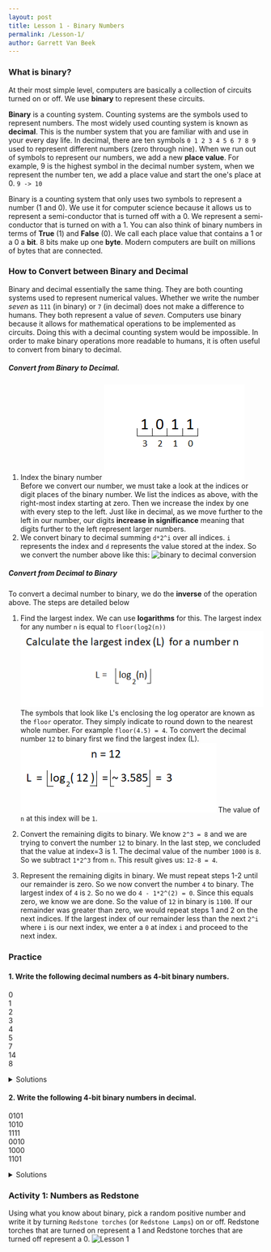 ```yaml
---
layout: post
title: Lesson 1 - Binary Numbers
permalink: /Lesson-1/
author: Garrett Van Beek
---
```

<!-- style -->
<style type="text/css">
.tg {
  border-collapse:collapse;
  border-spacing:0;
}
.tg td {
  padding:10px 5px;
  border-style:solid;
  border-width:1px;
  overflow:hidden;
  word-break:normal;
  border-color:black;
}
.tg th {
  font-size:14px;
  font-weight:normal;
  padding:10px 5px;
  border-style:solid;
  border-width:1px;
  overflow:hidden;
  word-break:normal;
  border-color:black;
}
.tg .tg-0pky{
  border-color:inherit;text-align:left;vertical-align:top
}
</style>
### What is binary?
At their most simple level, computers are basically a collection of circuits turned on or off. We use __binary__ to represent these circuits.

__Binary__ is a counting system. Counting systems are the symbols used to represent numbers. The most widely used counting system is known as __decimal__. This is the number system that you are familiar with and use in your every day life. In decimal, there are ten symbols `0 1 2 3 4 5 6 7 8 9` used to represent different numbers (zero through nine). When we run out of symbols to represent our numbers, we add a new __place value__. For example, 9 is the highest symbol in the decimal number system, when we represent the number ten, we add a place value and start the one's place at 0.
`9 -> 10`

Binary is a counting system that only uses two symbols to represent a number (1 and 0). We use it for computer science because it allows us to represent a semi-conductor that is turned off with a 0. We represent a semi-conductor that is turned on with a 1. You can also think of binary numbers in terms of __True__ (1) and __False__ (0). We call each place value that contains a 1 or a 0 a __bit__. 8 bits make up one __byte__. Modern computers are built on millions of bytes that are connected.

### How to Convert between Binary and Decimal
Binary and decimal essentially the same thing. They are both counting systems used to represent numerical values. Whether we write the number _seven_ as `111` (in binary) or `7` (in decimal) does not make a difference to humans. They both represent a value of _seven_. Computers use binary because it allows for mathematical operations to be implemented as circuits. Doing this with a decimal counting system would be impossible. In order to make binary operations more readable to humans, it is often useful to convert from binary to decimal.

##### Convert from Binary to Decimal.
1. Index the binary number
![indexed binary number](https://github.com/thegerrit/MinecraftLessons/blob/master/images/indexed_binary.png?raw=true)
Before we convert our number, we must take a look at the indices or digit places of the binary number. We list the indices as above, with the right-most index starting at zero. Then we increase the index by one with every step to the left. Just like in decimal, as we move further to the left in our number, our digits __increase in significance__ meaning that digits further to the left represent larger numbers.
2. We convert binary to decimal summing `d*2^i` over all indices. `i` represents the index and `d` represents the value stored at the index. So we convert the number above like this:
![binary to decimal conversion](#)

##### Convert from Decimal to Binary
To convert a decimal number to binary, we do the __inverse__ of the operation above. The steps are detailed below
1. Find the largest index. We can use __logarithms__ for this. The largest index for any number `n` is equal to `floor(log2(n))`
![largest index formula](https://github.com/thegerrit/MinecraftLessons/blob/master/images/largest_index.png?raw=true)
The symbols that look like L's enclosing the log operator are known as the `floor` operator. They simply indicate to round down to the nearest whole number. For example `floor(4.5) = 4`. To convert the decimal number `12` to binary first we find the largest index (L).
![largest index 12](https://github.com/thegerrit/MinecraftLessons/blob/master/images/largest_index12.png?raw=true)
The value of `n` at this index will be `1`.

2. Convert the remaining digits to binary. We know `2^3 = 8` and we are trying to convert the number `12` to binary. In the last step, we concluded that the value at index=3 is 1. The decimal value of the number `1000` is `8`. So we subtract `1*2^3` from `n`. This result gives us:
`12-8 = 4`.

3. Represent the remaining digits in binary. We must repeat steps 1-2 until our remainder is zero. So we now convert the number `4` to binary. The largest index of `4` is `2`. So no we do `4 - 1*2^(2) = 0`. Since this equals zero, we know we are done. So the value of `12` in binary is `1100`. If our remainder was greater than zero, we would repeat steps 1 and 2 on the next indices. If the largest index of our remainder less than the next `2^i` where `i` is our next index, we enter a `0` at index `i` and proceed to the next index.


### Practice
#### 1. Write the following decimal numbers as 4-bit binary numbers.
0 <br>
1 <br>
2 <br>
3 <br>
4 <br>
5 <br>
7 <br>
14 <br>
8 <br>

<details>
  <summary> Solutions </summary>
  <table class="tg">
  <tr>
    <th>Decimal</th>
    <th>Binary</th>
  </tr>
  <tr>
    <td>0</td>
    <td>0000</td>
  </tr>
  <tr>
    <td>1</td>
    <td>0001</td>
  </tr>
  <tr>
    <td>2</td>
    <td>0010</td>
  </tr>
  <tr>
    <td>3</td>
    <td>0011</td>
  </tr>
  <tr>
    <td>4</td>
    <td>0100</td>
  </tr>
  <tr>
    <td>5</td>
    <td>0101</td>
  </tr>
  <tr>
    <td>7</td>
    <td>0111</td>
  </tr>
  <tr>
    <td>14</td>
    <td>1110</td>
  </tr>
  <tr>
    <td>8</td>
    <td>1000</td>
  </tr>
</table>
</details>

#### 2. Write the following 4-bit binary numbers in decimal.
0101 <br>
1010 <br>
1111 <br>
0010 <br>
1000 <br>
1101 <br>
<details>
  <summary> Solutions </summary>
  <table class="tg">
  <tr>
    <th>Binary</th>
    <th>Decimal</th>
  </tr>
  <tr>
    <td>0101</td>
    <td>5</td>
  </tr>
  <tr>
    <td>1010</td>
    <td>10</td>
  </tr>
  <tr>
    <td>1111</td>
    <td>15</td>
  </tr>
  <tr>
    <td>0010</td>
    <td>2</td>
  </tr>
  <tr>
    <td>1000</td>
    <td>8</td>
  </tr>
  <tr>
    <td>1101</td>
    <td>13</td>
  </tr>
</table>
</details>

### Activity 1: Numbers as Redstone
Using what you know about binary, pick a random positive number and write it by turning `Redstone torches` (or `Redstone Lamps`) on or off. Redstone torches that are turned on represent a 1 and Redstone torches that are turned off represent a 0.
![Lesson 1](https://github.com/thegerrit/MinecraftLessons/blob/master/images/binary_nine.png?raw=true)
